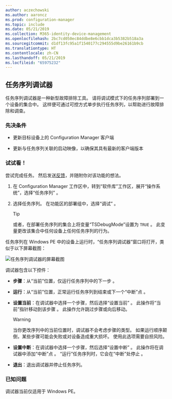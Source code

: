 ```yaml
---
author: aczechowski
ms.author: aaroncz
ms.prod: configuration-manager
ms.topic: include
ms.date: 05/21/2019
ms.collection: M365-identity-device-management
ms.openlocfilehash: 2bc7cd050ec84ddbe8e6cbb1dca3b5382b518a3a
ms.sourcegitcommit: d1df13fc95a1f1540177c294555d9be26161b9cb
ms.translationtype: HT
ms.contentlocale: zh-CN
ms.lasthandoff: 05/21/2019
ms.locfileid: "65975232"
---
```

## <a name="bkmk_tsdebug"></a> 任务序列调试器

<!--3612274-->

任务序列调试器是一种新型故障排除工具。 请将调试模式下的任务序列部署到一个设备的集合中。 这样便可通过可控方式单步执行任务序列，以帮助进行故障排除和调查。

### <a name="prerequisites"></a>先决条件

- 更新目标设备上的 Configuration Manager 客户端

- 更新与任务序列关联的启动映像，以确保其具有最新的客户端版本

### <a name="try-it-out"></a>试试看！

尝试完成任务。 然后发送[反馈](/sccm/core/understand/find-help#product-feedback)，并随附你对该功能的想法。

1. 在 Configuration Manager 工作区中，转到“软件库”工作区，展开“操作系统”，选择“任务序列”    。
1. 选择任务序列。 在功能区的部署组中，选择“调试”  。

    > [!Tip]  
    > 或者，在部署任务序列的集合上将变量“TSDebugMode”设置为 `TRUE`  。 此变量更改该集合中任何设备上任何任务序列的行为。  

任务序列在 Windows PE 中的设备上运行时，“任务序列调试器”窗口将打开，类似于以下屏幕截图：

![任务序列调试器的屏幕截图](../../media/3612274-tsdebug.png)

调试器包含以下控件：

- **步骤**：从“当前”位置，仅运行任务序列中的下一步  。  

- **运行**：从“当前”位置，正常运行任务序列到结束或下一个“中断”点   。  

- **设置当前**：在调试器中选择一个步骤，然后选择“设置当前”  。 此操作将“当前”指针移动到该步骤  。 此操作允许跳过步骤或向后移动。  

    > [!Warning]  
    > 当你更改序列中的当前位置时，调试器不会考虑步骤的类型。 如果运行顺序颠倒，某些步骤可能会失败或对设备造成重大损坏。 使用此选项需要自担风险。  

- **设置中断**：在调试器中选择一个步骤，然后选择“设置中断”  。 此操作将在调试器中添加“中断”点  。 “运行”任务序列时，它会在“中断”处停止   。  

- **退出**：退出调试器并停止任务序列。  

### <a name="known-issues"></a>已知问题

调试器当前仅适用于 Windows PE。
